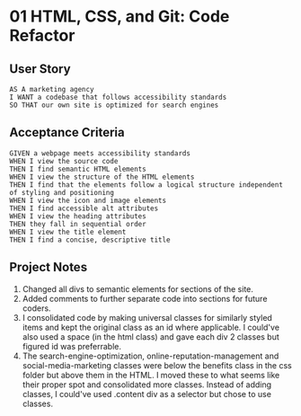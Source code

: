 # 01 HTML, CSS, and Git: Code Refactor

## User Story

```
AS A marketing agency
I WANT a codebase that follows accessibility standards
SO THAT our own site is optimized for search engines
```

## Acceptance Criteria

```
GIVEN a webpage meets accessibility standards
WHEN I view the source code
THEN I find semantic HTML elements
WHEN I view the structure of the HTML elements
THEN I find that the elements follow a logical structure independent of styling and positioning
WHEN I view the icon and image elements
THEN I find accessible alt attributes
WHEN I view the heading attributes
THEN they fall in sequential order
WHEN I view the title element
THEN I find a concise, descriptive title
```

## Project Notes

1. Changed all divs to semantic elements for sections of the site.
2. Added comments to further separate code into sections for future coders.
3. I consolidated code by making universal classes for similarly styled items and kept the original class as an id where applicable. I could've also used a space (in the html class) and gave each div 2 classes but figured id was preferrable.
4. The search-engine-optimization, online-reputation-management and social-media-marketing classes were below the benefits class in the css folder but above them in the HTML. I moved these to what seems like their proper spot and consolidated more classes. Instead of adding classes, I could've used .content div as a selector but chose to use classes.
